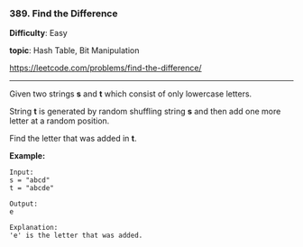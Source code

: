 ### 389. Find the Difference

**Difficulty**: Easy

**topic**: Hash Table, Bit Manipulation

<https://leetcode.com/problems/find-the-difference/>

***

Given two strings **s** and **t** which consist of only lowercase letters.

String **t** is generated by random shuffling string **s** and then add one more letter at a random position.

Find the letter that was added in **t**.

**Example:**

```
Input:
s = "abcd"
t = "abcde"

Output:
e

Explanation:
'e' is the letter that was added.
```